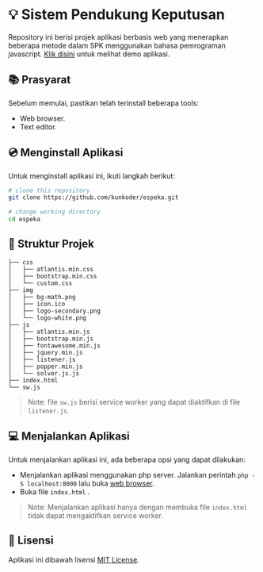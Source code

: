 # :bulb: Sistem Pendukung Keputusan

Repository ini berisi projek aplikasi berbasis web yang menerapkan beberapa metode dalam SPK menggunakan bahasa pemrograman javascript. [Klik disini](...) untuk melihat demo aplikasi.

## :books: Prasyarat

Sebelum memulai, pastikan telah terinstall beberapa tools:
* Web browser.
* Text editor.

## :cd: Menginstall Aplikasi

Untuk menginstall aplikasi ini, ikuti langkah berikut:

```sh
# clone this repository
git clone https://github.com/kunkoder/espeka.git

# change working directory
cd espeka
```

## :open_file_folder: Struktur Projek

```text
├── css
│   ├── atlantis.min.css
│   ├── bootstrap.min.css
│   └── custom.css
├── img
│   ├── bg-math.png
│   ├── icon.ico
│   ├── logo-secondary.png
│   └── logo-white.png
├── js
│   ├── atlantis.min.js
│   ├── bootstrap.min.js
│   ├── fontawesome.min.js
│   ├── jquery.min.js
│   ├── listener.js
│   ├── popper.min.js
│   └── solver.js.js
├── index.html
└── sw.js
```

>Note: file `sw.js` berisi service worker yang dapat diaktifkan di file `listener.js`.

## :computer: Menjalankan Aplikasi

Untuk menjalankan aplikasi ini, ada beberapa opsi yang dapat dilakukan:
* Menjalankan aplikasi menggunakan php server. Jalankan perintah `php -S localhost:8000` lalu buka [web browser](http://localhost:8000).
* Buka file `index.html` .
>Note: Menjalankan aplikasi hanya dengan membuka file `index.html` tidak dapat mengaktifkan service worker.

## :loudspeaker: Lisensi

Aplikasi ini dibawah lisensi [MIT License](https://github.com/kunkoder/espeka/blob/main/LICENSE).
